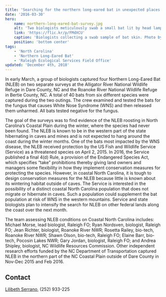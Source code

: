 ```yaml
---
title: 'Searching for the northern long-eared bat in unexpected places'
date: '2016-03-30'
hero:
    name: northern-long-eared-bat-survey.jpg
    alt: 'Two biologists meticulously swab a small bat lit by head lamp'
    link: 'https://flic.kr/p/FMdXCU'
    caption: 'Biologists collecting a swab sample of bat skin. Photo by Rose Railey, USFWS.'
    position: 'bottom center'
tags:
    - 'North Carolina'
    - 'Northern Long-Eared Bat'
    - 'Raleigh Ecological Services Field Office'
updated: 'December 4th, 2018'
---
```


In early March, a group of biologists captured four Northern Long-Eared Bat (NLEB) on two separate surveys at the Alligator River National Wildlife Refuge in Dare County, NC and the Roanoke River National Wildlife Refuge in Bertie County, NC. A total of 40 bats from six different species were captured during the two outings. The crew examined and tested the bats for the fungus that causes White Nose Syndrome (WNS) and then released them unharmed. All bats tested negative for the fungus.

The goal of the surveys was to find evidence of the NLEB roosting in North Carolina’s Coastal Plain during the winter, where the species had never been found. The NLEB is known to be in the western part of the state hibernating in caves and mines and is not expected to hang around the coast during the winter months. One of the bats most impacted by the WNS disease, the NLEB received protection by the US Fish and Wildlife Service (Service) as a threatened species on April 2, 2015. In 2016, the Service published a final 4(d) Rule, a provision of the Endangered Species Act, which specifies “take” prohibitions thereby giving land owners and managers some flexibility in how they implement conservation measures for protecting the species. However, in coastal North Carolina, it is tough to design conservation measures for the NLEB because little is known about its wintering habitat outside of caves. The Service is interested in the possibility of a distinct coastal North Carolina population that does not migrate or hibernate in caves. Such a population could supplement the bat population at risk of WNS in the western mountains. Service and state biologists plan to intensify the search for NLEB on other federal lands along the coast over the next month.

The team assessing NLEB conditions on Coastal North Carolina includes: Michael Morse, lead biologist, Raleigh FO; Ryan Nordsven, biologist, Raleigh FO; Jean Richter, biologist, Roanoke River NWR; Rosetta Railey, bio-tech, Roanoke River NWR; Shawn Olson, bio-tech, Raleigh FO; Elaine Barr, bio-tech, Pocosin Lakes NWR; Gary Jordan, biologist, Raleigh FO; and Andrea Shipley, biologist, NC Wildlife Resources Commission. Other independent research efforts funded by the NC Department of Transportation captured NLEB in the northern part of the NC Coastal Plain outside of Dare County in Nov-Dec 2015 and Feb 2016.

## Contact

[Lilibeth Serrano](mailto:lilibeth_serrano@fws.gov), (252) 933-225
